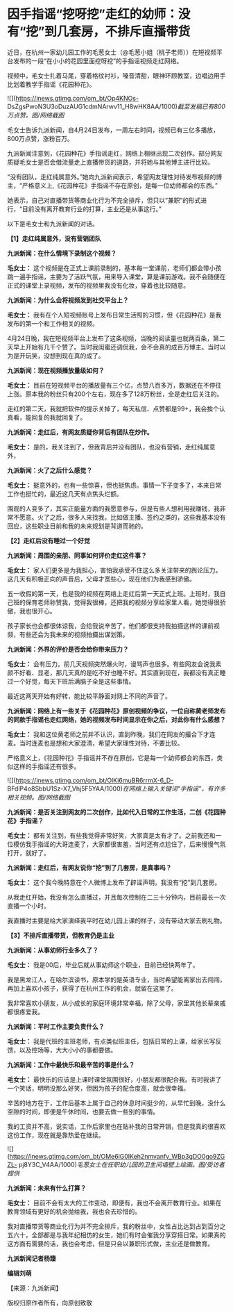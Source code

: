 # 因手指谣“挖呀挖”走红的幼师：没有“挖”到几套房，不排斥直播带货

近日，在杭州一家幼儿园工作的毛葱女士（@毛葱小姐（桃子老师））在短视频平台发布的一段“在小小的花园里面挖呀挖”的手指谣视频走红网络。

视频中，毛女士扎着马尾，穿着格纹衬衫，嗓音清甜，眼神环顾教室，边唱边用手比划着教学手指谣《花园种花》。

![](https://inews.gtimg.com/om_bt/Op4KNOs-
DsZgsPwoN3U3oDuzAUG1cdmNArwv11_H8wHK8AA/1000)_截至发稿已有800万点赞。图/网络截图_

毛女士告诉九派新闻，自4月24日发布，一周左右时间，视频已有三亿多播放，800万点赞，涨粉百万。

九派新闻注意到，《花园种花》手指谣走红，网络上相继出现二次创作。部分网友质疑毛女士是否会借流量走上直播带货的道路，并将她与其他博主进行比较。

“没有团队，走红纯属意外。”她向九派新闻表示，希望网友理性对待发布视频的博主，“严格意义上,《花园种花》手指谣不存在原创，是每一位幼师都会的东西。”

她表示，自己对直播带货等商业化行为不完全排斥，但只以“兼职”的形式进行，“目前没有离开教育行业的打算，主业还是从事这行。”

以下是毛女士和九派新闻的对话。

**【1】走红纯属意外，没有营销团队**

**九派新闻：在什么情境下录制这个视频？**

**毛女士：**
这个视频是在正式上课前录制的，基本每一堂课前，老师们都会带小孩跳一遍手指谣，主要为了活跃气氛，用来导入课堂，算是课前游戏。我不会随便在正式的课堂上录视频，发布的视频里我没有化妆，穿着也比较随意。

**九派新闻：为什么会将视频发到社交平台上？**

**毛女士：** 我有在个人短视频账号上发布日常生活照的习惯，但《花园种花》是我发布的第一个和工作相关的视频。

4月24日晚，我在短视频平台上发布了这条视频，当晚的阅读量也就两百条，第二天早上开始有几千个赞了。当时我闺蜜还调侃我，会不会真的成百万博主。当时以为是开玩笑，没想到现在真的成了。

**九派新闻：现在视频播放量级如何？**

**毛女士：** 目前在短视频平台的播放量有三个亿，点赞八百多万，数据还在不停往上涨。原本我的粉丝只有200个左右，现在多了128万粉丝，全是走红后关注的。

走红的第二天，我就把软件的提示关掉了，每天私信、点赞都是99+，我会挨个认真看，能回复的我就回复了。

**九派新闻：走红后，有网友质疑你背后有团队在炒作。**

**毛女士：** 是的，我关注到了，但我背后并没有团队，也没有营销，走红纯属意外，

**九派新闻：火了之后什么感觉？**

**毛女士：** 挺意外的，也有一些惊喜，但也挺焦虑。事情一下子变多了，本来日常工作也挺忙的，最近这几天有点焦头烂额。

围观的人变多了，其实正能量方面的我愿意参与，但是有些人想利用我赚钱，我非常不愿意。火了之后，很多人来找我，比如做主播、签约之类的，这些我基本没有回应，这些职业目前和我的未来规划是背道而驰的。

**【2】走红后没有睡过一个好觉**

**九派新闻：周围的亲朋、同事如何评价走红这件事？**

**毛女士：** 家人们更多是为我担心，害怕我承受不住这么多关注带来的舆论压力。这几天有积极正向的声音后，父母才宽些心，现在他们为我感到骄傲。

五一收假的第一天，也是我的视频在网络上走红后第一天正式上班。上班时，我自己班的保育老师称赞我，觉得我很棒，还把我的视频分享给家里人看，她觉得很骄傲，我也很开心。

孩子家长也会都很体谅我，会给我说辛苦了，他们都很支持我拍摄这样的课前视频，有些还会为我未来的视频拍摄出谋划策。

**九派新闻：外界的评价是否会给你带来压力？**

**毛女士：**
会有压力。前几天视频突然爆火时，谩骂声也很多。有些网友会说我素颜不好看、显老，那几天真的是吃不好也睡不好。其实直到现在，我都没有真正睡过一个好觉，每天下班后满脑子全是这些事情。

最近这两天开始有好转，能比较平静面对网上不同的声音了。

**九派新闻：网络上有一些关于《花园种花》原创视频的争议，一位自称黄老师发布的同款手指谣也走红网络，她的视频发布时间显示在你之后，对此你有什么感想？**

**毛女士：** 我和这位黄老师之前并不认识，直到昨晚，我们在网友的撮合下才连麦。当时连麦也是想和大家澄清，希望大家理性对待，不要比较。

严格意义上，《花园种花》手指谣并不存在原创，它是每一个幼师都会的东西，类似这样的手指谣还有很多。

![](https://inews.gtimg.com/om_bt/OlKi6muBR6rrmX-6_D-
BFdlP4o8SbbU1Sz-X7_Vhj5F5YAA/1000)_在网络上输入关键词“手指谣”，有许多相关视频。图/网络截图_

**九派新闻：是否关注到网友的二次创作，比如代入日常的工作生活，二创《花园种花》手指谣？**

**毛女士：**
都有关注到，有些我觉得非常好笑，大家真是太有才了。之前我还和一位模仿我手指谣的大哥连麦了，大家都很害羞，当时还有点尬住了，后来慢慢气氛打开，就好了。

**九派新闻：走红后，有网友说你“挖”到了几套房，是真事吗？**

**毛女士：** 这个我今晚特意在个人微博上发布了辟谣声明，我没有“挖”到几套房。

从我走红开始，我没有怎么直播过，并且每次控制在二三十分钟内，目前最长一次直播一个小时。

我直播时主要是给大家演绎我平时在幼儿园上课的样子，没有带动大家去刷礼物。

**【3】不排斥直播带货，但教育仍是主业**

**九派新闻：从事幼师行业多久了？**

**毛女士：** 我是00后，毕业后就从事幼师这个职业，目前已经快两年了。

我是黑龙江人，在哈尔滨读书，原本学的是英语专业，当时希望能离家出去闯闯，再加上喜欢小孩子，获得了在杭州工作的机会，就留在这里了。

我非常喜欢小朋友，从小成长的家庭环境非常幸福，除了父母，家里其他长辈亲戚都很疼爱我。

**九派新闻：平时工作主要负责什么？**

**毛女士：** 我是代班的主班老师，有点类似班主任，包括日常的上课，给家长写反馈，以及控场等，大大小小的事都要做。

**九派新闻：工作中最快乐和最辛苦的事是什么？**

**毛女士：** 最快乐的应该是上课时课堂氛围很好，小朋友都很配合我。有时我讲了一个笑话，明明没那么好笑，但因为孩子的配合度高，就会很幸福。

辛苦的地方在于，工作后基本上属于自己的休息时间挺少的，从早忙到晚，没什么空隙的时间，即便是午休时间，也要去做一些别的事情。

我的工资并不高，说实话，工作后家里也在贴补我的日常开销，但是我真的很喜欢这份工作，现在就是靠热爱在继续。

![](https://inews.gtimg.com/om_bt/OMe6lG0IKeh2nmvanfv_WBp3gDO0go9ZGZL-
pj8Y3C_V4AA/1000)_毛葱女士在任职幼儿园的卫生间墙壁上绘画。图/受访者提供_

**九派新闻：未来有什么打算？**

**毛女士：** 目前不会有太大的工作变动，即便有，我也不会离开教育行业。如果在教育领域有更好的机会抛给我，我也会去珍惜的。

我对直播带货等商业化行为并不完全排斥，我的粉丝中，女性占比达到占到百分之五六十，全部都是与我年纪相仿的女生，她们有时会催我分享穿搭日常。如果真的这方面有需要的话，我也会考虑，但是只会以兼职形式做，主业还是做教育。

**九派新闻记者杨臻**

**编辑刘萌**

【来源：九派新闻】

版权归原作者所有，向原创致敬

